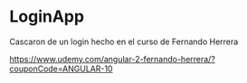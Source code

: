 # LoginApp

Cascaron de un login hecho en el curso de Fernando Herrera

https://www.udemy.com/angular-2-fernando-herrera/?couponCode=ANGULAR-10
